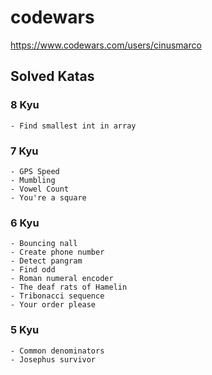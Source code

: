 # codewars

https://www.codewars.com/users/cinusmarco

## Solved Katas

### 8 Kyu
    - Find smallest int in array
### 7 Kyu
    - GPS Speed
    - Mumbling
    - Vowel Count
    - You're a square
### 6 Kyu
    - Bouncing nall
    - Create phone number
    - Detect pangram
    - Find odd
    - Roman numeral encoder
    - The deaf rats of Hamelin
    - Tribonacci sequence
    - Your order please
### 5 Kyu
    - Common denominators
    - Josephus survivor    

